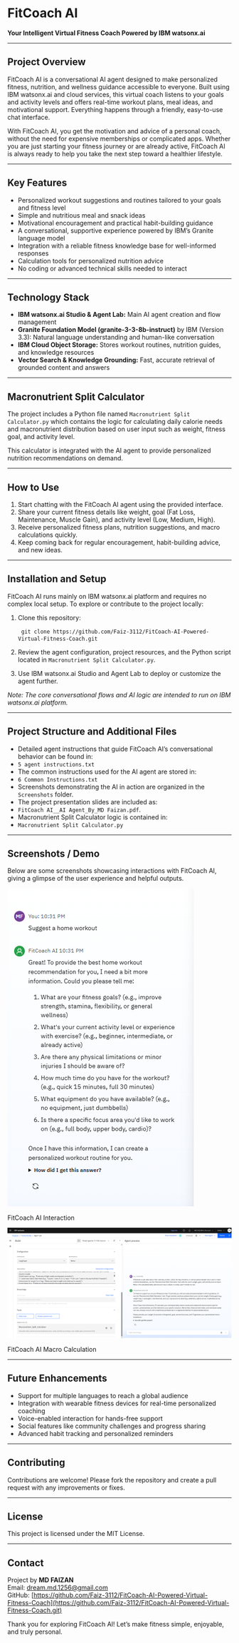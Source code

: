 # FitCoach AI

**Your Intelligent Virtual Fitness Coach Powered by IBM watsonx.ai**

---

## Project Overview

FitCoach AI is a conversational AI agent designed to make personalized fitness, nutrition, and wellness guidance accessible to everyone. Built using IBM watsonx.ai and cloud services, this virtual coach listens to your goals and activity levels and offers real-time workout plans, meal ideas, and motivational support. Everything happens through a friendly, easy-to-use chat interface.

With FitCoach AI, you get the motivation and advice of a personal coach, without the need for expensive memberships or complicated apps. Whether you are just starting your fitness journey or are already active, FitCoach AI is always ready to help you take the next step toward a healthier lifestyle.

---

## Key Features

- Personalized workout suggestions and routines tailored to your goals and fitness level  
- Simple and nutritious meal and snack ideas  
- Motivational encouragement and practical habit-building guidance  
- A conversational, supportive experience powered by IBM’s Granite language model  
- Integration with a reliable fitness knowledge base for well-informed responses  
- Calculation tools for personalized nutrition advice  
- No coding or advanced technical skills needed to interact

---

## Technology Stack

- **IBM watsonx.ai Studio & Agent Lab:** Main AI agent creation and flow management  
- **Granite Foundation Model (granite-3-3-8b-instruct)** by IBM (Version 3.3): Natural language understanding and human-like conversation  
- **IBM Cloud Object Storage:** Stores workout routines, nutrition guides, and knowledge resources  
- **Vector Search & Knowledge Grounding:** Fast, accurate retrieval of grounded content and answers  

---

## Macronutrient Split Calculator

The project includes a Python file named `Macronutrient Split Calculator.py` which contains the logic for calculating daily calorie needs and macronutrient distribution based on user input such as weight, fitness goal, and activity level.

This calculator is integrated with the AI agent to provide personalized nutrition recommendations on demand.

---

## How to Use

1. Start chatting with the FitCoach AI agent using the provided interface.  
2. Share your current fitness details like weight, goal (Fat Loss, Maintenance, Muscle Gain), and activity level (Low, Medium, High).  
3. Receive personalized fitness plans, nutrition suggestions, and macro calculations quickly.  
4. Keep coming back for regular encouragement, habit-building advice, and new ideas.

---

## Installation and Setup

FitCoach AI runs mainly on IBM watsonx.ai platform and requires no complex local setup. To explore or contribute to the project locally:

1. Clone this repository:  


        git clone https://github.com/Faiz-3112/FitCoach-AI-Powered-Virtual-Fitness-Coach.git

2. Review the agent configuration, project resources, and the Python script located in `Macronutrient Split Calculator.py`.  
3. Use IBM watsonx.ai Studio and Agent Lab to deploy or customize the agent further.

*Note: The core conversational flows and AI logic are intended to run on IBM watsonx.ai platform.*

---

## Project Structure and Additional Files

- Detailed agent instructions that guide FitCoach AI’s conversational behavior can be found in:  
- `5 agent instructions.txt`  
- The common instructions used for the AI agent are stored in:  
- `6 Common Instructions.txt`  
- Screenshots demonstrating the AI in action are organized in the `Screenshots` folder.  
- The project presentation slides are included as:  
- `FitCoach AI__AI Agent_By_MD Faizan.pdf`.  
- Macronutrient Split Calculator logic is contained in:  
- `Macronutrient Split Calculator.py`

---

## Screenshots / Demo

Below are some screenshots showcasing interactions with FitCoach AI, giving a glimpse of the user experience and helpful outputs.

![FitCoach AI Interaction](Chat.png)  

FitCoach AI Interaction



![FitCoach AI Macro Calculation](command-to-use-macroneutrient-calculator.png)

FitCoach AI Macro Calculation

---

## Future Enhancements

- Support for multiple languages to reach a global audience  
- Integration with wearable fitness devices for real-time personalized coaching  
- Voice-enabled interaction for hands-free support  
- Social features like community challenges and progress sharing  
- Advanced habit tracking and personalized reminders

---

## Contributing

Contributions are welcome! Please fork the repository and create a pull request with any improvements or fixes.

---

## License

This project is licensed under the MIT License.

---

## Contact

Project by **MD FAIZAN**  
Email: dream.md.1256@gmail.com  
GitHub: [https://github.com/Faiz-3112/FitCoach-AI-Powered-Virtual-Fitness-Coach](https://github.com/Faiz-3112/FitCoach-AI-Powered-Virtual-Fitness-Coach.git)

Thank you for exploring FitCoach AI! Let’s make fitness simple, enjoyable, and truly personal.
